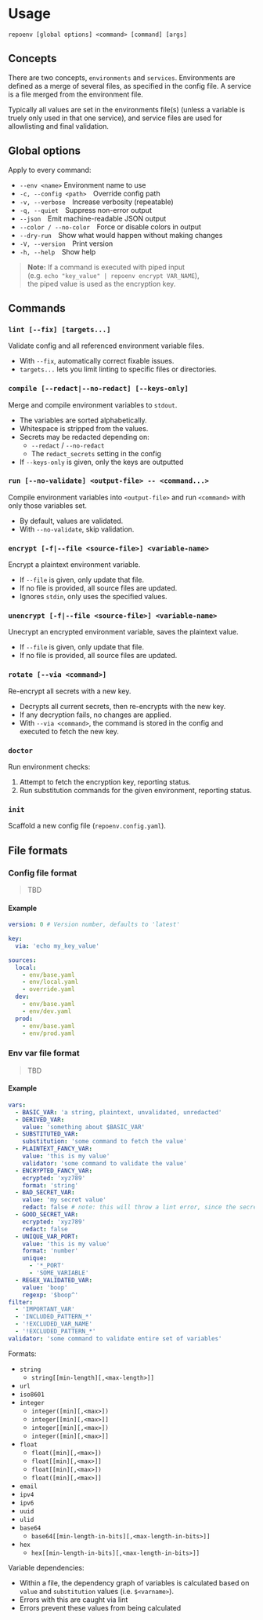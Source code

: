 # Usage

`repoenv [global options] <command> [command] [args]`

## Concepts

There are two concepts, `environments` and `services`. Environments are defined as a merge of several files, as specified in the config file. A service is a file merged from the environment file.

Typically all values are set in the environments file(s) (unless a variable is truely only used in that one service), and service files are used for allowlisting and final validation.

## Global options

Apply to every command:

- `--env <name>` Environment name to use
- `-c, --config <path>` Override config path
- `-v, --verbose` Increase verbosity (repeatable)
- `-q, --quiet` Suppress non-error output
- `--json` Emit machine-readable JSON output
- `--color / --no-color` Force or disable colors in output
- `--dry-run` Show what would happen without making changes
- `-V, --version` Print version
- `-h, --help` Show help

> **Note:** If a command is executed with piped input  
> (e.g. `echo "key_value" | repoenv encrypt VAR_NAME`),  
> the piped value is used as the encryption key.

## Commands

### `lint [--fix] [targets...]`

Validate config and all referenced environment variable files.

- With `--fix`, automatically correct fixable issues.
- `targets...` lets you limit linting to specific files or directories.

### `compile [--redact|--no-redact] [--keys-only]`

Merge and compile environment variables to `stdout`.

- The variables are sorted alphabetically.
- Whitespace is stripped from the values.
- Secrets may be redacted depending on:
  - `--redact` / `--no-redact`
  - The `redact_secrets` setting in the config
- If `--keys-only` is given, only the keys are outputted

### `run [--no-validate] <output-file> -- <command...>`

Compile environment variables into `<output-file>` and run `<command>` with only those variables set.

- By default, values are validated.
- With `--no-validate`, skip validation.

### `encrypt [-f|--file <source-file>] <variable-name>`

Encrypt a plaintext environment variable.

- If `--file` is given, only update that file.
- If no file is provided, all source files are updated.
- Ignores `stdin`, only uses the specified values.

### `unencrypt [-f|--file <source-file>] <variable-name>`

Unecrypt an encrypted environment variable, saves the plaintext value.

- If `--file` is given, only update that file.
- If no file is provided, all source files are updated.

### `rotate [--via <command>]`

Re-encrypt all secrets with a new key.

- Decrypts all current secrets, then re-encrypts with the new key.
- If any decryption fails, no changes are applied.
- With `--via <command>`, the command is stored in the config and executed to fetch the new key.

### `doctor`

Run environment checks:

1. Attempt to fetch the encryption key, reporting status.
2. Run substitution commands for the given environment, reporting status.

### `init`

Scaffold a new config file (`repoenv.config.yaml`).

## File formats

### Config file format

> TBD

#### Example

```yaml
version: 0 # Version number, defaults to 'latest'

key:
  via: 'echo my_key_value'

sources:
  local:
    - env/base.yaml
    - env/local.yaml
    - override.yaml
  dev:
    - env/base.yaml
    - env/dev.yaml
  prod:
    - env/base.yaml
    - env/prod.yaml
```

### Env var file format

> TBD

#### Example

```yaml
vars:
  - BASIC_VAR: 'a string, plaintext, unvalidated, unredacted'
  - DERIVED_VAR:
    value: 'something about $BASIC_VAR'
  - SUBSTITUTED_VAR:
    substitution: 'some command to fetch the value'
  - PLAINTEXT_FANCY_VAR:
    value: 'this is my value'
    validator: 'some command to validate the value'
  - ENCRYPTED_FANCY_VAR:
    ecrypted: 'xyz789'
    format: 'string'
  - BAD_SECRET_VAR:
    value: 'my secret value'
    redact: false # note: this will throw a lint error, since the secret is in plaintext
  - GOOD_SECRET_VAR:
    ecrypted: 'xyz789'
    redact: false
  - UNIQUE_VAR_PORT:
    value: 'this is my value'
    format: 'number'
    unique:
      - '*_PORT'
      - 'SOME_VARIABLE'
  - REGEX_VALIDATED_VAR:
    value: 'boop'
    regexp: '$boop^'
filter:
  - 'IMPORTANT_VAR'
  - 'INCLUDED_PATTERN_*'
  - '!EXCLUDED_VAR_NAME'
  - '!EXCLUDED_PATTERN_*'
validator: 'some command to validate entire set of variables'
```

Formats:

- `string`
  - `string[[min-length][,<max-length>]]`
- `url`
- `iso8601`
- `integer`
  - `integer([min][,<max>])`
  - `integer[[min][,<max>]]`
  - `integer[[min][,<max>])`
  - `integer([min][,<max>]]`
- `float`
  - `float([min][,<max>])`
  - `float[[min][,<max>]]`
  - `float[[min][,<max>])`
  - `float([min][,<max>]]`
- `email`
- `ipv4`
- `ipv6`
- `uuid`
- `ulid`
- `base64`
  - `base64[[min-length-in-bits][,<max-length-in-bits>]]`
- `hex`
  - `hex[[min-length-in-bits][,<max-length-in-bits>]]`

Variable dependencies:

- Within a file, the dependency graph of variables is calculated based on `value` and `substitution` values (i.e. `$<varname>`).
- Errors with this are caught via lint
- Errors prevent these values from being calculated
